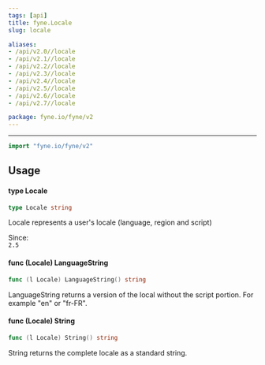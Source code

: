 ```yaml
---
tags: [api]
title: fyne.Locale
slug: locale

aliases:
- /api/v2.0//locale
- /api/v2.1//locale
- /api/v2.2//locale
- /api/v2.3//locale
- /api/v2.4//locale
- /api/v2.5//locale
- /api/v2.6//locale
- /api/v2.7//locale

package: fyne.io/fyne/v2
---
```



---
```go
import "fyne.io/fyne/v2"
```

## Usage

#### type Locale

```go
type Locale string
```

Locale represents a user's locale (language, region and script)


<div class="since">Since: <code>
2.5</code></div>

#### func (Locale) LanguageString

```go
func (l Locale) LanguageString() string
```
LanguageString returns a version of the local without the script portion. For example "en" or "fr-FR".

#### func (Locale) String

```go
func (l Locale) String() string
```
String returns the complete locale as a standard string.
